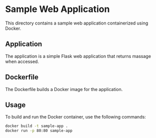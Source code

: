 # Sample Web Application

This directory contains a sample web application containerized using Docker.

## Application

The application is a simple Flask web application that returns massage when accessed.

## Dockerfile

The Dockerfile builds a Docker image for the application.

## Usage

To build and run the Docker container, use the following commands:

```bash
docker build -t sample-app .
docker run -p 80:80 sample-app
```
